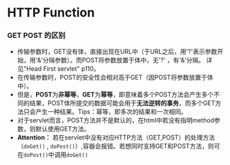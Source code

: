 # HTTP Function
### GET POST 的区别
- 传输参数时，GET没有体，直接出现在URL中（于URL之后，用'?'表示参数开始，用'&'分隔参数）。而POST将参数放置于体中，无'?' ，有'&'分隔。 详见"Head First servlet" p110。
- 在传输参数时，POST的安全性会相对高于GET（因POST将参数放置于体中）。
- 但是，**POST**为**非幂等**，**GET**为**幂等**，即意味着多个POST方法会产生多个不同的结果，POST体所提交的数据可能会用于**无法逆转的事务**，而多个GET方法只会产生一种结果。Tips：幂等，即多次的结果和一次相同。
- 对于servlet而言，POST方法并不是默认的，在html中若没有指明method参数，则默认使用GET方法。
- **Attention：** 若在servlet中没有对应HTTP方法（GET,POST）的处理方法（`doGet()` , `doPost()`）,容器会报错。若想同时支持GET和POST方法，则可在`doPost()`中调用`doGet()`